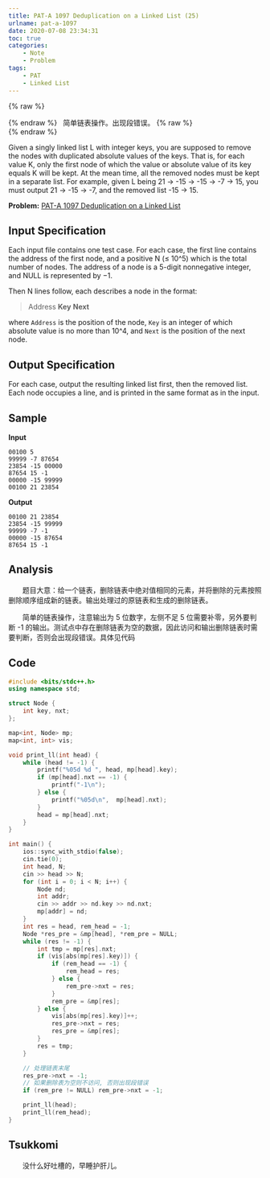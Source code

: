 ```yaml
---
title: PAT-A 1097 Deduplication on a Linked List (25)
urlname: pat-a-1097
date: 2020-07-08 23:34:31
toc: true
categories:
    - Note
    - Problem
tags:
    - PAT
    - Linked List
---
```


{% raw %}<article class="message is-success"><div class="message-body">{% endraw %}
<span class="icon"><i class="fa fa-check mr-2"></i></span>&nbsp;&nbsp;简单链表操作。出现段错误。
{% raw %}</div></article>{% endraw %}

Given a singly linked list L with integer keys, you are supposed to remove the nodes with duplicated absolute values of the keys. That is, for each value K, only the first node of which the value or absolute value of its key equals K will be kept. At the mean time, all the removed nodes must be kept in a separate list. For example, given L being 21 → -15 → -15 → -7 → 15, you must output 21 → -15 → -7, and the removed list -15 → 15.

<!--more-->

**Problem:**&nbsp;[PAT-A 1097 Deduplication on a Linked List](https://pintia.cn/problem-sets/994805342720868352/problems/994805369774129152 "PAT-A 1097 Deduplication on a Linked List")

## Input Specification

Each input file contains one test case. For each case, the first line contains the address of the first node, and a positive N (≤ 10^5) which is the total number of nodes. The address of a node is a 5-digit nonnegative integer, and NULL is represented by −1.

Then N lines follow, each describes a node in the format:

> Address **Key** **Next**

where `Address` is the position of the node, `Key` is an integer of which absolute value is no more than 10^4, and `Next` is the position of the next node.

## Output Specification

For each case, output the resulting linked list first, then the removed list. Each node occupies a line, and is printed in the same format as in the input.

## Sample

**Input**
```
00100 5
99999 -7 87654
23854 -15 00000
87654 15 -1
00000 -15 99999
00100 21 23854
```

**Output**
```
00100 21 23854
23854 -15 99999
99999 -7 -1
00000 -15 87654
87654 15 -1
```

## Analysis

&emsp;&emsp;题目大意：给一个链表，删除链表中绝对值相同的元素，并将删除的元素按照删除顺序组成新的链表。输出处理过的原链表和生成的删除链表。

&emsp;&emsp;简单的链表操作，注意输出为 5 位数字，左侧不足 5 位需要补零，另外要判断 -1 的输出。测试点中存在删除链表为空的数据，因此访问和输出删除链表时需要判断，否则会出现段错误。具体见代码

## Code

``` cpp
#include <bits/stdc++.h>
using namespace std;

struct Node {
    int key, nxt;
};

map<int, Node> mp;
map<int, int> vis;

void print_ll(int head) {
    while (head != -1) {
        printf("%05d %d ", head, mp[head].key);
        if (mp[head].nxt == -1) {
            printf("-1\n");
        } else {
            printf("%05d\n",  mp[head].nxt);
        }
        head = mp[head].nxt;
    }
}

int main() {
    ios::sync_with_stdio(false);
    cin.tie(0);
    int head, N;
    cin >> head >> N;
    for (int i = 0; i < N; i++) {
        Node nd;
        int addr;
        cin >> addr >> nd.key >> nd.nxt;
        mp[addr] = nd;
    }
    int res = head, rem_head = -1;
    Node *res_pre = &mp[head], *rem_pre = NULL;
    while (res != -1) {
        int tmp = mp[res].nxt;
        if (vis[abs(mp[res].key)]) {
            if (rem_head == -1) {
                rem_head = res;
            } else {
                rem_pre->nxt = res;
            }
            rem_pre = &mp[res];
        } else {
            vis[abs(mp[res].key)]++;
            res_pre->nxt = res;
            res_pre = &mp[res];
        }
        res = tmp;
    }

    // 处理链表末尾
    res_pre->nxt = -1;
    // 如果删除表为空则不访问, 否则出现段错误
    if (rem_pre != NULL) rem_pre->nxt = -1;

    print_ll(head);
    print_ll(rem_head);
}
```

## Tsukkomi

&emsp;&emsp;没什么好吐槽的，早睡护肝儿。
